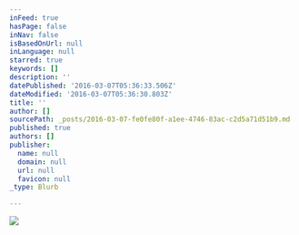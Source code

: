 ```yaml
---
inFeed: true
hasPage: false
inNav: false
isBasedOnUrl: null
inLanguage: null
starred: true
keywords: []
description: ''
datePublished: '2016-03-07T05:36:33.506Z'
dateModified: '2016-03-07T05:36:30.803Z'
title: ''
author: []
sourcePath: _posts/2016-03-07-fe0fe80f-a1ee-4746-83ac-c2d5a71d51b9.md
published: true
authors: []
publisher:
  name: null
  domain: null
  url: null
  favicon: null
_type: Blurb

---
```

![](https://the-grid-user-content.s3-us-west-2.amazonaws.com/c1195284-3423-43ff-86d5-75115e35310c.png)